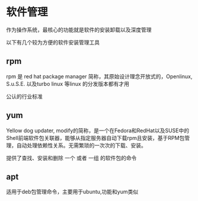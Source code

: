 # 软件管理

作为操作系统，最核心的功能就是软件的安装卸载以及深度管理

以下有几个较为方便的软件安装管理工具

## rpm

rpm 是 red hat package manager 简称，其原始设计理念开放式的，Openlinux, S.u.S.E. 以及turbo linux 等linux 的分发版本都有才用

公认的行业标准



## yum

Yellow dog updater, modify的简称，是一个在Fedora和RedHat以及SUSE中的Shell前端软件包关联器，能够从指定服务器自动下载rpm且安装，基于RPM包管理，自动处理依赖性关系。无需繁琐的一次次的下载、安装。

提供了查找、安装和删除 一个 或者 一组 的软件包的命令



## apt

适用于deb包管理命令，主要用于ubuntu,功能和yum类似